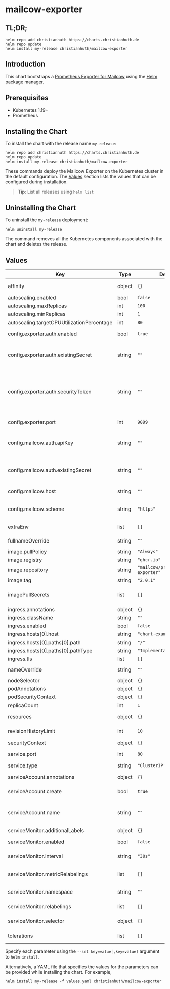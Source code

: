 # mailcow-exporter

## TL;DR;

```console
helm repo add christianhuth https://charts.christianhuth.de
helm repo update
helm install my-release christianhuth/mailcow-exporter
```

## Introduction

This chart bootstraps a [Prometheus Exporter for Mailcow](https://github.com/mailcow/prometheus-exporter) using the [Helm](https://helm.sh) package manager.

## Prerequisites

- Kubernetes 1.19+
- Prometheus

## Installing the Chart

To install the chart with the release name `my-release`:

```console
helm repo add christianhuth https://charts.christianhuth.de
helm repo update
helm install my-release christianhuth/mailcow-exporter
```

These commands deploy the Mailcow Exporter on the Kubernetes cluster in the default configuration. The [Values](#values) section lists the values that can be configured during installation.

> **Tip**: List all releases using `helm list`

## Uninstalling the Chart

To uninstall the `my-release` deployment:

```console
helm uninstall my-release
```

The command removes all the Kubernetes components associated with the chart and deletes the release.

## Values

| Key | Type | Default | Description |
|-----|------|---------|-------------|
| affinity | object | `{}` | Affinity settings for pod assignment |
| autoscaling.enabled | bool | `false` |  |
| autoscaling.maxReplicas | int | `100` |  |
| autoscaling.minReplicas | int | `1` |  |
| autoscaling.targetCPUUtilizationPercentage | int | `80` |  |
| config.exporter.auth.enabled | bool | `true` | Enable authentication against the metrics provided by the exporter |
| config.exporter.auth.existingSecret | string | `""` | Name of existing secret to use for Exporter authentication. Key in secret needs to be `mailcow-security-token`. |
| config.exporter.auth.securityToken | string | `""` | Token that must be provided through the ?token=... URL parameter in order to fetch metrics. If none is provided, accessing the endpoints is only allowed by providing the same API-Key as used for the exporter |
| config.exporter.port | int | `9099` | The hostname and port the exporter will listen on |
| config.mailcow.auth.apiKey | string | `""` | API Key to use when accessing the mailcow API. Ignored if config.mailcow.auth.existingSecret is provided. |
| config.mailcow.auth.existingSecret | string | `""` | Name of existing secret to use for Mailcow authentication. Key in secret needs to be `mailcow-api-key`. |
| config.mailcow.host | string | `""` | Hostname under which the mailcow instance is hosted |
| config.mailcow.scheme | string | `"https"` | The scheme to use when accessing the API (must be "http" or "https") |
| extraEnv | list | `[]` | additional environment variables to be added to the pods |
| fullnameOverride | string | `""` | String to fully override `"mailcow-exporter.fullname"` |
| image.pullPolicy | string | `"Always"` | image pull policy |
| image.registry | string | `"ghcr.io"` | image registry |
| image.repository | string | `"mailcow/prometheus-exporter"` | image repository |
| image.tag | string | `"2.0.1"` | Overrides the image tag |
| imagePullSecrets | list | `[]` | If defined, uses a Secret to pull an image from a private Docker registry or repository. |
| ingress.annotations | object | `{}` |  |
| ingress.className | string | `""` |  |
| ingress.enabled | bool | `false` |  |
| ingress.hosts[0].host | string | `"chart-example.local"` |  |
| ingress.hosts[0].paths[0].path | string | `"/"` |  |
| ingress.hosts[0].paths[0].pathType | string | `"ImplementationSpecific"` |  |
| ingress.tls | list | `[]` |  |
| nameOverride | string | `""` | Provide a name in place of `mailcow-exporter` |
| nodeSelector | object | `{}` | Node labels for pod assignment |
| podAnnotations | object | `{}` | Annotations to be added to pods |
| podSecurityContext | object | `{}` | pod-level security context |
| replicaCount | int | `1` | Number of replicas |
| resources | object | `{}` | Resource limits and requests for the headwind pods. |
| revisionHistoryLimit | int | `10` | The number of old ReplicaSets to retain |
| securityContext | object | `{}` | container-level security context |
| service.port | int | `80` | Kubernetes port where service is exposed |
| service.type | string | `"ClusterIP"` | Kubernetes service type |
| serviceAccount.annotations | object | `{}` | Annotations to add to the service account |
| serviceAccount.create | bool | `true` | Specifies whether a service account should be created |
| serviceAccount.name | string | `""` | The name of the service account to use. If not set and create is true, a name is generated using the fullname template |
| serviceMonitor.additionalLabels | object | `{}` | Prometheus ServiceMonitor labels |
| serviceMonitor.enabled | bool | `false` | Enable a prometheus ServiceMonitor |
| serviceMonitor.interval | string | `"30s"` | Prometheus ServiceMonitor interval |
| serviceMonitor.metricRelabelings | list | `[]` | Prometheus [MetricRelabelConfigs] to apply to samples before ingestion |
| serviceMonitor.namespace | string | `""` | Prometheus ServiceMonitor namespace |
| serviceMonitor.relabelings | list | `[]` | Prometheus [RelabelConfigs] to apply to samples before scraping |
| serviceMonitor.selector | object | `{}` | Prometheus ServiceMonitor selector |
| tolerations | list | `[]` | Toleration labels for pod assignment |

Specify each parameter using the `--set key=value[,key=value]` argument to `helm install`.

Alternatively, a YAML file that specifies the values for the parameters can be provided while installing the chart. For example,

```console
helm install my-release -f values.yaml christianhuth/mailcow-exporter
```
